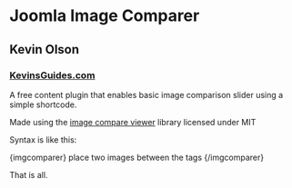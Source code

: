 # Joomla Image Comparer
## Kevin Olson
### [KevinsGuides.com](https://kevinsguides.com)
A free content plugin that enables basic image comparison slider using a simple shortcode.


Made using the [image compare viewer](https://github.com/kylewetton/image-compare-viewer) library licensed under MIT

Syntax is like this:

{imgcomparer}
place two images between the tags
{/imgcomparer}

That is all.




